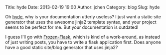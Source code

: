 Title: hyde
Date: 2013-02-19 19:00
Author: jchen
Category: blog
Slug: hyde

Oh [hyde][], why is your documentation utterly useless? I just want a
static site generator that uses the awesome jinja2 template syntax, and
your project seems to be perfect for me. But your documentation is
outdated!

I guess I'll go with [Frozen-Flask][], which is kind of a work-around,
as instead of just writing posts, you have to write a flask application
first. Does anyone have a good static site/blog generator that uses
jinja2?

  [hyde]: http://ringce.com/hyde
  [Frozen-Flask]: http://pythonhosted.org/Frozen-Flask/
